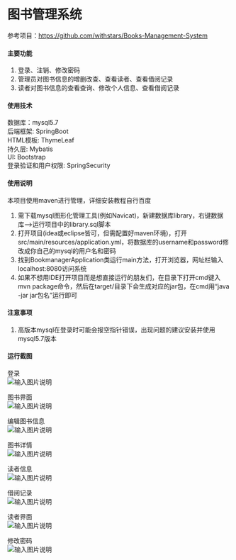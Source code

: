 # 图书管理系统

参考项目：https://github.com/withstars/Books-Management-System <br>

#### 主要功能
1.  登录、注销、修改密码
2.  管理员对图书信息的增删改查、查看读者、查看借阅记录
3.  读者对图书信息的查看查询、修改个人信息、查看借阅记录

#### 使用技术
数据库：mysql5.7 <br>
后端框架: SpringBoot <br>
HTML模板: ThymeLeaf <br>
持久层: Mybatis <br>
UI: Bootstrap <br>
登录验证和用户权限: SpringSecurity

#### 使用说明
本项目使用maven进行管理，详细安装教程自行百度
1.  需下载mysql图形化管理工具(例如Navicat)，新建数据库library，右键数据库-->运行项目中的library.sql脚本
2.  打开项目(idea或eclipse皆可，但需配置好maven环境)，打开src/main/resources/application.yml，将数据库的username和password修改成你自己的mysql的用户名和密码
3.  找到BookmanagerApplication类运行main方法，打开浏览器，网址栏输入localhost:8080访问系统
4.  如果不想用IDE打开项目而是想直接运行的朋友们，在目录下打开cmd键入mvn package命令，然后在target/目录下会生成对应的jar包，在cmd用“java -jar jar包名”运行即可

#### 注意事项
1.  高版本mysql在登录时可能会报空指针错误，出现问题的建议安装并使用mysql5.7版本

#### 运行截图
登录 <br>
![输入图片说明](https://images.gitee.com/uploads/images/2021/0125/105210_eb5fa048_7781721.png "屏幕截图.png")

图书界面 <br>
![输入图片说明](https://images.gitee.com/uploads/images/2021/0125/105235_03839fc4_7781721.png "屏幕截图.png")

编辑图书信息 <br>
![输入图片说明](https://images.gitee.com/uploads/images/2021/0125/143210_d6e37075_7781721.png "屏幕截图.png")

图书详情 <br>
![输入图片说明](https://images.gitee.com/uploads/images/2021/0125/143235_4d65e388_7781721.png "屏幕截图.png")

读者信息 <br>
![输入图片说明](https://images.gitee.com/uploads/images/2021/0125/143318_0c721f22_7781721.png "屏幕截图.png")

借阅记录 <br>
![输入图片说明](https://images.gitee.com/uploads/images/2021/0125/143338_62fd12e8_7781721.png "屏幕截图.png")

读者界面 <br>
![输入图片说明](https://images.gitee.com/uploads/images/2021/0125/143450_1698361f_7781721.png "屏幕截图.png")

修改密码 <br>
![输入图片说明](https://images.gitee.com/uploads/images/2021/0125/143608_7ac17c5a_7781721.png "屏幕截图.png")
